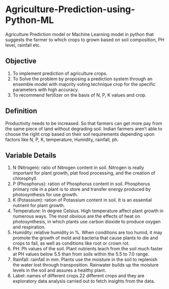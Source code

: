 # Agriculture-Prediction-using-Python-ML
Agriculture Prediction model or Machine Learning model in python that suggests the farmer to which crops to grown based on soil composition, PH level, rainfall etc.
## Objective
1. To implement prediction of agriculture crops.
2. To Solve the problem by proposing a prediction system through an ensemble model with majority voting technique crop for the specific parameters with high accuracy.
3. To recommend fertilizer on the basis of N, P, K values and crop.
## Definition
Productivity needs to be increased. So that farmers can get more pay from the same piece of land without degrading soil. Indian farmers aren’t able to choose the right crop based on their soil requirements depending upon factors like N, P, K, temperature, Humidity, rainfall, ph.
## Variable Details
1.	N (Nitrogen): ratio of Nitrogen content in soil. Nitrogen is really important for plant growth, plat food processing, and the creation of chlorophyll.
2.	P (Phosphorus): ration of Phosphorus content in soil. Phosphorus primary role in a plant is to store and transfer energy produced by photosynthesis for use growth.
3.	K (Potassium): ration of Potassium content in soil. It is an essential nutrient for plant growth.
4.	Temperature: In degree Celsius. High temperature affect plant growth in numerous ways. The most obvious are the effects of heat on photosynthesis, in which plants use carbon dioxide to produce oxygen and respiration.
5.	Humidity: relative humidity in %. When conditions are too humid, it may promote the growth of mold and bacteria that cause plants to die and crops to fail, as well as conditions like root or crown rot.
6.	PH: Ph values of the soil. Plant nutrients leach from the soil much faster at PH values below 5.5 than from soils within the 5.5 to 7.0 range.
7.	Rainfall: rainfall in mm. Plants use the moisture in the soil to replenish the water lost through transposition. Rainwater builds up the moisture levels in the soil and assures a healthy plant.
8.	Label: names of different crops.22 different crops and they are exploratory data analysis carried out to fetch insights from the data.


